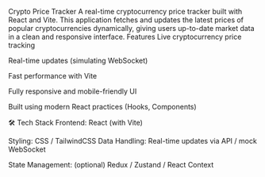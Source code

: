Crypto Price Tracker
A real-time cryptocurrency price tracker built with React and Vite.
This application fetches and updates the latest prices of popular cryptocurrencies dynamically, giving users up-to-date market data in a clean and responsive interface.
 Features
Live cryptocurrency price tracking

Real-time updates (simulating WebSocket)

Fast performance with Vite

Fully responsive and mobile-friendly UI

Built using modern React practices (Hooks, Components)

🛠 Tech Stack
Frontend: React (with Vite)

Styling: CSS / TailwindCSS
Data Handling: Real-time updates via API / mock WebSocket

State Management: (optional) Redux / Zustand / React Context 
